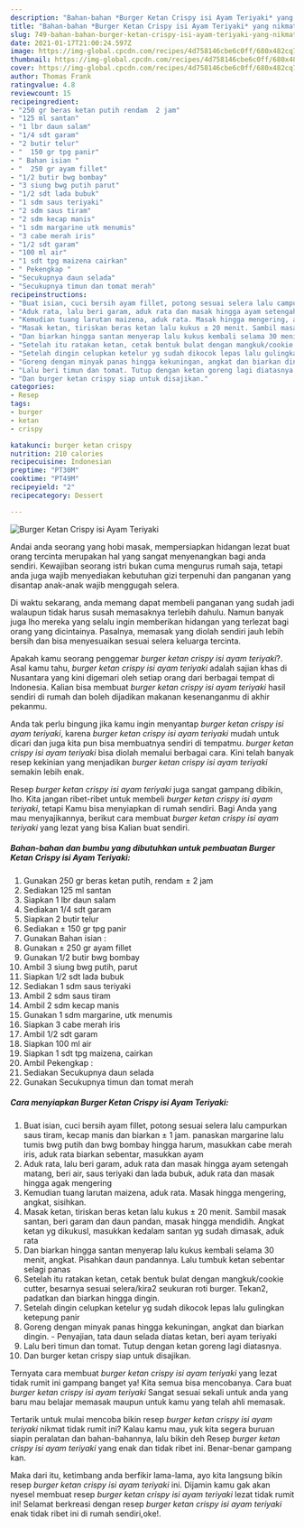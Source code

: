 ```yaml
---
description: "Bahan-bahan *Burger Ketan Crispy isi Ayam Teriyaki* yang nikmat Untuk Jualan"
title: "Bahan-bahan *Burger Ketan Crispy isi Ayam Teriyaki* yang nikmat Untuk Jualan"
slug: 749-bahan-bahan-burger-ketan-crispy-isi-ayam-teriyaki-yang-nikmat-untuk-jualan
date: 2021-01-17T21:00:24.597Z
image: https://img-global.cpcdn.com/recipes/4d758146cbe6c0ff/680x482cq70/burger-ketan-crispy-isi-ayam-teriyaki-foto-resep-utama.jpg
thumbnail: https://img-global.cpcdn.com/recipes/4d758146cbe6c0ff/680x482cq70/burger-ketan-crispy-isi-ayam-teriyaki-foto-resep-utama.jpg
cover: https://img-global.cpcdn.com/recipes/4d758146cbe6c0ff/680x482cq70/burger-ketan-crispy-isi-ayam-teriyaki-foto-resep-utama.jpg
author: Thomas Frank
ratingvalue: 4.8
reviewcount: 15
recipeingredient:
- "250 gr beras ketan putih rendam  2 jam"
- "125 ml santan"
- "1 lbr daun salam"
- "1/4 sdt garam"
- "2 butir telur"
- "  150 gr tpg panir"
- " Bahan isian "
- "  250 gr ayam fillet"
- "1/2 butir bwg bombay"
- "3 siung bwg putih parut"
- "1/2 sdt lada bubuk"
- "1 sdm saus teriyaki"
- "2 sdm saus tiram"
- "2 sdm kecap manis"
- "1 sdm margarine utk menumis"
- "3 cabe merah iris"
- "1/2 sdt garam"
- "100 ml air"
- "1 sdt tpg maizena cairkan"
- " Pekengkap "
- "Secukupnya daun selada"
- "Secukupnya timun dan tomat merah"
recipeinstructions:
- "Buat isian, cuci bersih ayam fillet, potong sesuai selera lalu campurkan saus tiram, kecap manis dan biarkan ± 1 jam. panaskan margarine lalu tumis bwg putih dan bwg bombay hingga harum, masukkan cabe merah iris, aduk rata biarkan sebentar, masukkan ayam"
- "Aduk rata, lalu beri garam, aduk rata dan masak hingga ayam setengah matang, beri air, saus teriyaki dan lada bubuk, aduk rata dan masak hingga agak mengering"
- "Kemudian tuang larutan maizena, aduk rata. Masak hingga mengering, angkat, sisihkan."
- "Masak ketan, tiriskan beras ketan lalu kukus ± 20 menit. Sambil masak santan, beri garam dan daun pandan, masak hingga mendidih. Angkat ketan yg dikukusl, masukkan kedalam santan yg sudah dimasak, aduk rata"
- "Dan biarkan hingga santan menyerap lalu kukus kembali selama 30 menit, angkat. Pisahkan daun pandannya. Lalu tumbuk ketan sebentar selagi panas"
- "Setelah itu ratakan ketan, cetak bentuk bulat dengan mangkuk/cookie cutter, besarnya sesuai selera/kira2 seukuran roti burger. Tekan2, padatkan dan biarkan hingga dingin."
- "Setelah dingin celupkan ketelur yg sudah dikocok lepas lalu gulingkan ketepung panir"
- "Goreng dengan minyak panas hingga kekuningan, angkat dan biarkan dingin.  Penyajian, tata daun selada diatas ketan, beri ayam teriyaki"
- "Lalu beri timun dan tomat. Tutup dengan ketan goreng lagi diatasnya."
- "Dan burger ketan crispy siap untuk disajikan."
categories:
- Resep
tags:
- burger
- ketan
- crispy

katakunci: burger ketan crispy 
nutrition: 210 calories
recipecuisine: Indonesian
preptime: "PT30M"
cooktime: "PT49M"
recipeyield: "2"
recipecategory: Dessert

---
```



![*Burger Ketan Crispy isi Ayam Teriyaki*](https://img-global.cpcdn.com/recipes/4d758146cbe6c0ff/680x482cq70/burger-ketan-crispy-isi-ayam-teriyaki-foto-resep-utama.jpg)

Andai anda seorang yang hobi masak, mempersiapkan hidangan lezat buat orang tercinta merupakan hal yang sangat menyenangkan bagi anda sendiri. Kewajiban seorang istri bukan cuma mengurus rumah saja, tetapi anda juga wajib menyediakan kebutuhan gizi terpenuhi dan panganan yang disantap anak-anak wajib menggugah selera.

Di waktu  sekarang, anda memang dapat membeli panganan yang sudah jadi walaupun tidak harus susah memasaknya terlebih dahulu. Namun banyak juga lho mereka yang selalu ingin memberikan hidangan yang terlezat bagi orang yang dicintainya. Pasalnya, memasak yang diolah sendiri jauh lebih bersih dan bisa menyesuaikan sesuai selera keluarga tercinta. 



Apakah kamu seorang penggemar *burger ketan crispy isi ayam teriyaki*?. Asal kamu tahu, *burger ketan crispy isi ayam teriyaki* adalah sajian khas di Nusantara yang kini digemari oleh setiap orang dari berbagai tempat di Indonesia. Kalian bisa membuat *burger ketan crispy isi ayam teriyaki* hasil sendiri di rumah dan boleh dijadikan makanan kesenanganmu di akhir pekanmu.

Anda tak perlu bingung jika kamu ingin menyantap *burger ketan crispy isi ayam teriyaki*, karena *burger ketan crispy isi ayam teriyaki* mudah untuk dicari dan juga kita pun bisa membuatnya sendiri di tempatmu. *burger ketan crispy isi ayam teriyaki* bisa diolah memalui berbagai cara. Kini telah banyak resep kekinian yang menjadikan *burger ketan crispy isi ayam teriyaki* semakin lebih enak.

Resep *burger ketan crispy isi ayam teriyaki* juga sangat gampang dibikin, lho. Kita jangan ribet-ribet untuk membeli *burger ketan crispy isi ayam teriyaki*, tetapi Kamu bisa menyiapkan di rumah sendiri. Bagi Anda yang mau menyajikannya, berikut cara membuat *burger ketan crispy isi ayam teriyaki* yang lezat yang bisa Kalian buat sendiri.

<!--inarticleads1-->

##### Bahan-bahan dan bumbu yang dibutuhkan untuk pembuatan *Burger Ketan Crispy isi Ayam Teriyaki*:

1. Gunakan 250 gr beras ketan putih, rendam ± 2 jam
1. Sediakan 125 ml santan
1. Siapkan 1 lbr daun salam
1. Sediakan 1/4 sdt garam
1. Siapkan 2 butir telur
1. Sediakan  ± 150 gr tpg panir
1. Gunakan  Bahan isian :
1. Gunakan  ± 250 gr ayam fillet
1. Gunakan 1/2 butir bwg bombay
1. Ambil 3 siung bwg putih, parut
1. Siapkan 1/2 sdt lada bubuk
1. Sediakan 1 sdm saus teriyaki
1. Ambil 2 sdm saus tiram
1. Ambil 2 sdm kecap manis
1. Gunakan 1 sdm margarine, utk menumis
1. Siapkan 3 cabe merah iris
1. Ambil 1/2 sdt garam
1. Siapkan 100 ml air
1. Siapkan 1 sdt tpg maizena, cairkan
1. Ambil  Pekengkap :
1. Sediakan Secukupnya daun selada
1. Gunakan Secukupnya timun dan tomat merah




<!--inarticleads2-->

##### Cara menyiapkan *Burger Ketan Crispy isi Ayam Teriyaki*:

1. Buat isian, cuci bersih ayam fillet, potong sesuai selera lalu campurkan saus tiram, kecap manis dan biarkan ± 1 jam. panaskan margarine lalu tumis bwg putih dan bwg bombay hingga harum, masukkan cabe merah iris, aduk rata biarkan sebentar, masukkan ayam
1. Aduk rata, lalu beri garam, aduk rata dan masak hingga ayam setengah matang, beri air, saus teriyaki dan lada bubuk, aduk rata dan masak hingga agak mengering
1. Kemudian tuang larutan maizena, aduk rata. Masak hingga mengering, angkat, sisihkan.
1. Masak ketan, tiriskan beras ketan lalu kukus ± 20 menit. Sambil masak santan, beri garam dan daun pandan, masak hingga mendidih. Angkat ketan yg dikukusl, masukkan kedalam santan yg sudah dimasak, aduk rata
1. Dan biarkan hingga santan menyerap lalu kukus kembali selama 30 menit, angkat. Pisahkan daun pandannya. Lalu tumbuk ketan sebentar selagi panas
1. Setelah itu ratakan ketan, cetak bentuk bulat dengan mangkuk/cookie cutter, besarnya sesuai selera/kira2 seukuran roti burger. Tekan2, padatkan dan biarkan hingga dingin.
1. Setelah dingin celupkan ketelur yg sudah dikocok lepas lalu gulingkan ketepung panir
1. Goreng dengan minyak panas hingga kekuningan, angkat dan biarkan dingin.  - Penyajian, tata daun selada diatas ketan, beri ayam teriyaki
1. Lalu beri timun dan tomat. Tutup dengan ketan goreng lagi diatasnya.
1. Dan burger ketan crispy siap untuk disajikan.




Ternyata cara membuat *burger ketan crispy isi ayam teriyaki* yang lezat tidak rumit ini gampang banget ya! Kita semua bisa mencobanya. Cara buat *burger ketan crispy isi ayam teriyaki* Sangat sesuai sekali untuk anda yang baru mau belajar memasak maupun untuk kamu yang telah ahli memasak.

Tertarik untuk mulai mencoba bikin resep *burger ketan crispy isi ayam teriyaki* nikmat tidak rumit ini? Kalau kamu mau, yuk kita segera buruan siapin peralatan dan bahan-bahannya, lalu bikin deh Resep *burger ketan crispy isi ayam teriyaki* yang enak dan tidak ribet ini. Benar-benar gampang kan. 

Maka dari itu, ketimbang anda berfikir lama-lama, ayo kita langsung bikin resep *burger ketan crispy isi ayam teriyaki* ini. Dijamin kamu gak akan nyesel membuat resep *burger ketan crispy isi ayam teriyaki* lezat tidak rumit ini! Selamat berkreasi dengan resep *burger ketan crispy isi ayam teriyaki* enak tidak ribet ini di rumah sendiri,oke!.

